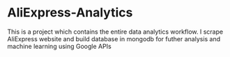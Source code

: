 # AliExpress-Analytics
This is a project which contains the entire data analytics workflow. I scrape AliExpress website and build database in mongodb for futher analysis and machine learning using Google APIs 
